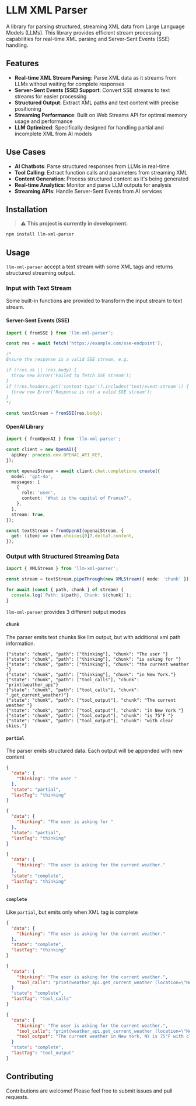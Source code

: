 # LLM XML Parser

A library for parsing structured, streaming XML data from Large Language Models (LLMs). This library provides efficient stream processing capabilities for real-time XML parsing and Server-Sent Events (SSE) handling.

## Features

- **Real-time XML Stream Parsing**: Parse XML data as it streams from LLMs without waiting for complete responses
- **Server-Sent Events (SSE) Support**: Convert SSE streams to text streams for easier processing
- **Structured Output**: Extract XML paths and text content with precise positioning
- **Streaming Performance**: Built on Web Streams API for optimal memory usage and performance
- **LLM Optimized**: Specifically designed for handling partial and incomplete XML from AI models

## Use Cases

- **AI Chatbots**: Parse structured responses from LLMs in real-time
- **Tool Calling**: Extract function calls and parameters from streaming XML
- **Content Generation**: Process structured content as it's being generated
- **Real-time Analytics**: Monitor and parse LLM outputs for analysis
- **Streaming APIs**: Handle Server-Sent Events from AI services

## Installation

> ⚠️ **This project is currently in development.**

```bash
npm install llm-xml-parser
```

## Usage

`llm-xml-parser` accept a text stream with some XML tags and returns structured streaming output.

### Input with Text Stream

Some built-in functions are provided to transform the input stream to text stream.

#### Server-Sent Events (SSE)

```typescript
import { fromSSE } from 'llm-xml-parser';

const res = await fetch('https://example.com/sse-endpoint');

/*
Ensure the response is a valid SSE stream, e.g.

if (!res.ok || !res.body) {
  throw new Error('Failed to fetch SSE stream');
}
if (!res.headers.get('content-type')?.includes('text/event-stream')) {
  throw new Error('Response is not a valid SSE stream');
}
*/

const textStream = fromSSE(res.body);
```

#### OpenAI Library

```typescript
import { fromOpenAI } from 'llm-xml-parser';

const client = new OpenAI({
  apiKey: process.env.OPENAI_API_KEY,
});

const openaiStream = await client.chat.completions.create({
  model: 'gpt-4o',
  messages: [
    {
      role: 'user',
      content: 'What is the capital of France?',
    },
  ],
  stream: true,
});

const textStream = fromOpenAI(openaiStream, {
  get: (item) => item.choices[0]?.delta?.content,
});
```

### Output with Structured Streaming Data

```typescript
import { XMLStream } from 'llm-xml-parser';

const stream = textStream.pipeThrough(new XMLStream({ mode: 'chunk' }));

for await (const { path, chunk } of stream) {
  console.log(`Path: ${path}, Chunk: ${chunk}`);
}
```

`llm-xml-parser` provides 3 different output modes

#### `chunk`

The parser emits text chunks like llm output, but with additional xml path information. 

```plain
{"state": "chunk", "path": ["thinking"], "chunk": "The user "}
{"state": "chunk", "path": ["thinking"], "chunk": "is asking for "}
{"state": "chunk", "path": ["thinking"], "chunk": "the current weather "}
{"state": "chunk", "path": ["thinking"], "chunk": "in New York."}
{"state": "chunk", "path": ["tool_calls"], "chunk": "print(weather_api"}
{"state": "chunk", "path": ["tool_calls"], "chunk": ".get_current_weather)"}
{"state": "chunk", "path": ["tool_output"], "chunk": "The current weather "}
{"state": "chunk", "path": ["tool_output"], "chunk": "in New York "}
{"state": "chunk", "path": ["tool_output"], "chunk": "is 75°F "}
{"state": "chunk", "path": ["tool_output"], "chunk": "with clear skies."}
```

#### `partial`

The parser emits structured data. Each output will be appended with new content

```json
{
  "data": {
    "thinking": "The user "
  },
  "state": "partial",
  "lastTag": "thinking"
}
```
```json
{
  "data": {
    "thinking": "The user is asking for "
  },
  "state": "partial",
  "lastTag": "thinking"
}
```
```json
{
  "data": {
    "thinking": "The user is asking for the current weather."
  },
  "state": "complete",
  "lastTag": "thinking"
}
```

#### `complete`

Like `partial`, but emits only when XML tag is complete

```json
{
  "data": {
    "thinking": "The user is asking for the current weather."
  },
  "state": "complete",
  "lastTag": "thinking"
}
```
```json
{
  "data": {
    "thinking": "The user is asking for the current weather.",
    "tool_calls": "print(weather_api.get_current_weather (location=\"New York, NY\"))"
  }
  "state": "complete",
  "lastTag": "tool_calls"
}
```
```json
{
  "data": {
    "thinking": "The user is asking for the current weather.",
    "tool_calls": "print(weather_api.get_current_weather (location=\"New York, NY\"))",
    "tool_output": "The current weather in New York, NY is 75°F with clear skies."
  }
  "state": "complete",
  "lastTag": "tool_output"
}
```


## Contributing

Contributions are welcome! Please feel free to submit issues and pull requests.